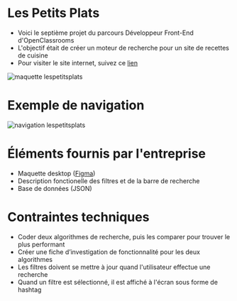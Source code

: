 # Les Petits Plats
- Voici le septième projet du parcours Développeur Front-End d'OpenClassrooms
- L'objectif était de créer un moteur de recherche pour un site de recettes de cuisine
- Pour visiter le site internet, suivez ce [lien](https://jeireme.github.io/JeremiePiard_7_02092021)

![maquette lespetitsplats](https://puu.sh/IcH8b/36360e7007.jpg)

# Exemple de navigation
![navigation lespetitsplats](https://puu.sh/IcHzR/4a0d6b513f.gif)

# Éléments fournis par l'entreprise
- Maquette desktop ([Figma](https://www.figma.com/file/xqeE1ZKlHUWi2Efo8r73NK/UI-Design-Les-Petits-Plats-FR?node-id=0%3A1))
- Description fonctionelle des filtres et de la barre de recherche
- Base de données (JSON)

# Contraintes techniques
- Coder deux algorithmes de recherche, puis les comparer pour trouver le plus performant
- Créer une fiche d’investigation de fonctionnalité pour les deux algorithmes
- Les filtres doivent se mettre à jour quand l'utilisateur effectue une recherche
- Quand un filtre est sélectionné, il est affiché à l'écran sous forme de hashtag
